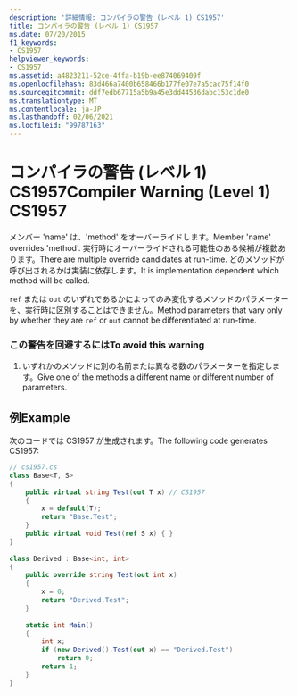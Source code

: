 ```yaml
---
description: '詳細情報: コンパイラの警告 (レベル 1) CS1957'
title: コンパイラの警告 (レベル 1) CS1957
ms.date: 07/20/2015
f1_keywords:
- CS1957
helpviewer_keywords:
- CS1957
ms.assetid: a4823211-52ce-4ffa-b19b-ee874069409f
ms.openlocfilehash: 83d466a7400b658466b177fe07e7a5cac75f14f0
ms.sourcegitcommit: ddf7edb67715a5b9a45e3dd44536dabc153c1de0
ms.translationtype: MT
ms.contentlocale: ja-JP
ms.lasthandoff: 02/06/2021
ms.locfileid: "99787163"
---
```

# <a name="compiler-warning-level-1-cs1957"></a><span data-ttu-id="232ec-103">コンパイラの警告 (レベル 1) CS1957</span><span class="sxs-lookup"><span data-stu-id="232ec-103">Compiler Warning (Level 1) CS1957</span></span>

<span data-ttu-id="232ec-104">メンバー 'name' は、'method' をオーバーライドします。</span><span class="sxs-lookup"><span data-stu-id="232ec-104">Member 'name' overrides 'method'.</span></span> <span data-ttu-id="232ec-105">実行時にオーバーライドされる可能性のある候補が複数あります。</span><span class="sxs-lookup"><span data-stu-id="232ec-105">There are multiple override candidates at run-time.</span></span> <span data-ttu-id="232ec-106">どのメソッドが呼び出されるかは実装に依存します。</span><span class="sxs-lookup"><span data-stu-id="232ec-106">It is implementation dependent which method will be called.</span></span>  
  
 <span data-ttu-id="232ec-107">`ref` または `out` のいずれであるかによってのみ変化するメソッドのパラメーターを、実行時に区別することはできません。</span><span class="sxs-lookup"><span data-stu-id="232ec-107">Method parameters that vary only by whether they are `ref` or `out` cannot be differentiated at run-time.</span></span>  
  
### <a name="to-avoid-this-warning"></a><span data-ttu-id="232ec-108">この警告を回避するには</span><span class="sxs-lookup"><span data-stu-id="232ec-108">To avoid this warning</span></span>  
  
1. <span data-ttu-id="232ec-109">いずれかのメソッドに別の名前または異なる数のパラメーターを指定します。</span><span class="sxs-lookup"><span data-stu-id="232ec-109">Give one of the methods a different name or different number of parameters.</span></span>  
  
## <a name="example"></a><span data-ttu-id="232ec-110">例</span><span class="sxs-lookup"><span data-stu-id="232ec-110">Example</span></span>  

 <span data-ttu-id="232ec-111">次のコードでは CS1957 が生成されます。</span><span class="sxs-lookup"><span data-stu-id="232ec-111">The following code generates CS1957:</span></span>  
  
```csharp  
// cs1957.cs  
class Base<T, S>  
{  
    public virtual string Test(out T x) // CS1957  
    {  
        x = default(T);  
        return "Base.Test";  
    }  
    public virtual void Test(ref S x) { }  
}  
  
class Derived : Base<int, int>  
{  
    public override string Test(out int x)  
    {  
        x = 0;  
        return "Derived.Test";  
    }  
  
    static int Main()  
    {  
        int x;  
        if (new Derived().Test(out x) == "Derived.Test")  
            return 0;  
        return 1;  
    }  
}  
```
